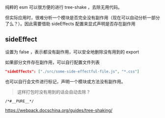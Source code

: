 纯粹的 esm 可以很方便的进行  tree-shake ，去除无用代码。

但实际应用时，很难分析一个模块是否完全没有副作用（现在可以自动分析一部分了么？）。因此需要借助 sideEffects 配置来显式声明是否存在副作用

## sideEffect

设置为 false ，表示都没有副作用，可以安全地删除没有用到的 export

如果部分文件存在副作用，可以自行配置文件列表
```json
"sideEffects": ["./src/some-side-effectful-file.js", "*.css"]
```

也可以自行会文件进行标记，声明一个模块或方法没有副作用。
> 这样打包时没有用到的话会自动去除？

```
/*#__PURE__*/
```

https://webpack.docschina.org/guides/tree-shaking/